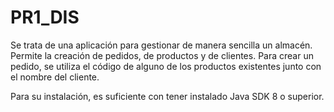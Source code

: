 # PR1_DIS
Se trata de una aplicación para gestionar de manera sencilla un almacén. Permite la creación de pedidos, de productos y de clientes. 
Para crear un pedido, se utiliza el código de alguno de los productos existentes junto con el nombre del cliente.

Para su instalación, es suficiente con tener instalado Java SDK 8 o superior. 
